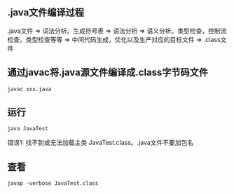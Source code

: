 

## .java文件编译过程

.java文件 
=> 词法分析。生成符号表 
=> 语法分析 
=> 语义分析。类型检查，控制流检查，类型检查等等
=> 中间代码生成，优化以及生产对应的目标文件
=> .class文件


## 通过javac将.java源文件编译成.class字节码文件
```
javac xxx.java
```

## 运行
```
java JavaTest
```

错误1: 找不到或无法加载主类 JavaTest.class。.java文件不要加包名

## 查看
```
javap -verbose JavaTest.class
```